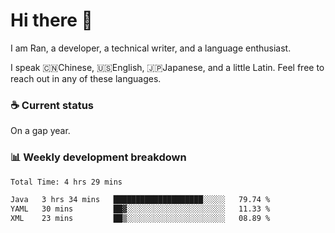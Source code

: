 # Hi there 👋

I am Ran, a developer, a technical writer, and a language enthusiast.

I speak 🇨🇳Chinese, 🇺🇸English, 🇯🇵Japanese, and a little Latin. Feel free to reach out in any of these languages.

<!-- [LinkedIn]() | [Twitter]() | [📧]() -->

### ☕ Current status

On a gap year.

### 📊 Weekly development breakdown

<!--START_SECTION:waka-->

```txt
Total Time: 4 hrs 29 mins

Java   3 hrs 34 mins   ████████████████████░░░░░   79.74 %
YAML   30 mins         ██▓░░░░░░░░░░░░░░░░░░░░░░   11.33 %
XML    23 mins         ██▒░░░░░░░░░░░░░░░░░░░░░░   08.89 %
```

<!--END_SECTION:waka-->
